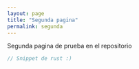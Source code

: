 ```yaml
---
layout: page
title: "Segunda pagina"
permalink: segunda
---
```


Segunda pagina de prueba en el repositorio

```rust
// Snippet de rust :)
```


